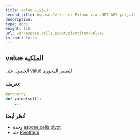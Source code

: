 ```yaml
---
title: value الملكية
second_title: Aspose.Cells for Python via .NET API المراجع
description:
type: docs
weight: 110
url: /ar/aspose.cells.pivot/pivotitem/value/
is_root: false
---
```

##  value الملكية

الحصول على value للعنصر المحوري
###  تعريف:
```python
@property
def value(self):
    ...
```

###  أنظر أيضا
* وحدة [aspose.cells.pivot](../../)
* فئة [PivotItem](/cells/python-net/ar/aspose.cells.pivot/pivotitem)
